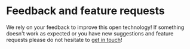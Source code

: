 # Feedback and feature requests

We rely on your feedback to improve this open technology!
If something doesn't work as expected or you have new suggestions 
and feature requests please do not hesitate to 
[get in touch]( https://cKnowledge.org/contacts.html )!
